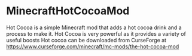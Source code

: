 # MinecraftHotCocoaMod
Hot Cocoa is a simple Minecraft mod that adds a hot cocoa drink and a process to make it. Hot Cocoa is very powerful as it provides a variety of useful boosts
Hot cocoa can be downloaded from CurseForge at https://www.curseforge.com/minecraft/mc-mods/the-hot-cocoa-mod
